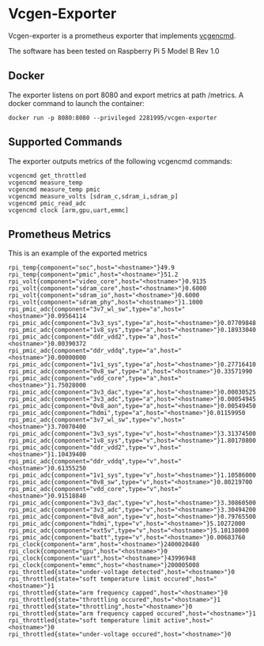 # Vcgen-Exporter

Vcgen-exporter is a prometheus exporter that implements [vcgencmd](https://www.raspberrypi.com/documentation/computers/os.html#vcgencmd).

The software has been tested on Raspberry Pi 5 Model B Rev 1.0

## Docker

The exporter listens on port 8080 and export metrics at path /metrics. A docker command to launch the container:

`docker run -p 8080:8080 --privileged 2281995/vcgen-exporter`

## Supported Commands

The exporter outputs metrics of the following vcgencmd commands:

```
vcgencmd get_throttled
vcgencmd measure_temp
vcgencmd measure_temp pmic
vcgencmd measure_volts [sdram_c,sdram_i,sdram_p]
vcgencmd pmic_read_adc
vcgencmd clock [arm,gpu,uart,emmc]
```

## Prometheus Metrics

This is an example of the exported metrics

```
rpi_temp{component="soc",host="<hostname>"}49.9
rpi_temp{component="pmic",host="<hostname>"}51.2
rpi_volt{component="video_core",host="<hostname>"}0.9135
rpi_volt{component="sdram_core",host="<hostname>"}0.6000
rpi_volt{component="sdram_io",host="<hostname>"}0.6000
rpi_volt{component="sdram_phy",host="<hostname>"}1.1000
rpi_pmic_adc{component="3v7_wl_sw",type="a",host="<hostname>"}0.09564114
rpi_pmic_adc{component="3v3_sys",type="a",host="<hostname>"}0.07709848
rpi_pmic_adc{component="1v8_sys",type="a",host="<hostname>"}0.18933040
rpi_pmic_adc{component="ddr_vdd2",type="a",host="<hostname>"}0.00390372
rpi_pmic_adc{component="ddr_vddq",type="a",host="<hostname>"}0.00000000
rpi_pmic_adc{component="1v1_sys",type="a",host="<hostname>"}0.27716410
rpi_pmic_adc{component="0v8_sw",type="a",host="<hostname>"}0.33571990
rpi_pmic_adc{component="vdd_core",type="a",host="<hostname>"}1.75028000
rpi_pmic_adc{component="3v3_dac",type="a",host="<hostname>"}0.00030525
rpi_pmic_adc{component="3v3_adc",type="a",host="<hostname>"}0.00054945
rpi_pmic_adc{component="0v8_aon",type="a",host="<hostname>"}0.00549450
rpi_pmic_adc{component="hdmi",type="a",host="<hostname>"}0.01159950
rpi_pmic_adc{component="3v7_wl_sw",type="v",host="<hostname>"}3.70070400
rpi_pmic_adc{component="3v3_sys",type="v",host="<hostname>"}3.31374500
rpi_pmic_adc{component="1v8_sys",type="v",host="<hostname>"}1.80170800
rpi_pmic_adc{component="ddr_vdd2",type="v",host="<hostname>"}1.10439400
rpi_pmic_adc{component="ddr_vddq",type="v",host="<hostname>"}0.61355250
rpi_pmic_adc{component="1v1_sys",type="v",host="<hostname>"}1.10586000
rpi_pmic_adc{component="0v8_sw",type="v",host="<hostname>"}0.80219700
rpi_pmic_adc{component="vdd_core",type="v",host="<hostname>"}0.91518840
rpi_pmic_adc{component="3v3_dac",type="v",host="<hostname>"}3.30860500
rpi_pmic_adc{component="3v3_adc",type="v",host="<hostname>"}3.30494200
rpi_pmic_adc{component="0v8_aon",type="v",host="<hostname>"}0.79765500
rpi_pmic_adc{component="hdmi",type="v",host="<hostname>"}5.10272000
rpi_pmic_adc{component="ext5v",type="v",host="<hostname>"}5.10138000
rpi_pmic_adc{component="batt",type="v",host="<hostname>"}0.00683760
rpi_clock{component="arm",host="<hostname>"}2400020480
rpi_clock{component="gpu",host="<hostname>"}0
rpi_clock{component="uart",host="<hostname>"}43996948
rpi_clock{component="emmc",host="<hostname>"}200005008
rpi_throttled{state="under-voltage detected",host="<hostname>"}0
rpi_throttled{state="soft temperature limit occured",host="<hostname>"}1
rpi_throttled{state="arm frequency capped",host="<hostname>"}0
rpi_throttled{state="throttling occured",host="<hostname>"}1
rpi_throttled{state="throttling",host="<hostname>"}0
rpi_throttled{state="arm frequency capped occured",host="<hostname>"}1
rpi_throttled{state="soft temperature limit active",host="<hostname>"}0
rpi_throttled{state="under-voltage occured",host="<hostname>"}0
```
